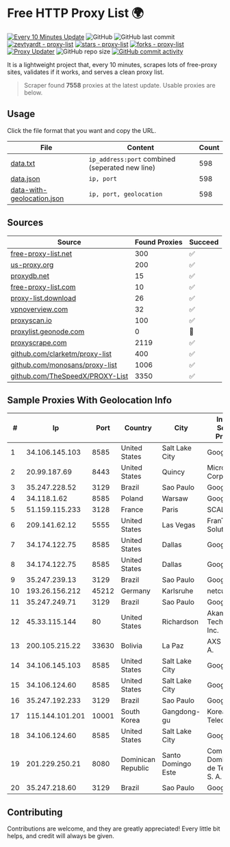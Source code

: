 
# Free HTTP Proxy List 🌍

[![Every 10 Minutes Update](https://github.com/mertguvencli/http-proxy-list/actions/workflows/main.yml/badge.svg?branch=main)](https://github.com/mertguvencli/http-proxy-list/actions/workflows/main.yml)
![GitHub](https://img.shields.io/github/license/mertguvencli/http-proxy-list)
![GitHub last commit](https://img.shields.io/github/last-commit/mertguvencli/http-proxy-list)
[![zevtyardt - proxy-list](https://img.shields.io/static/v1?label=zevtyardt&message=proxy-list&color=blue&logo=github)](https://github.com/zevtyardt/proxy-list "Go to GitHub repo")
[![stars - proxy-list](https://img.shields.io/github/stars/zevtyardt/proxy-list?style=social)](https://github.com/zevtyardt/proxy-list)
[![forks - proxy-list](https://img.shields.io/github/forks/zevtyardt/proxy-list?style=social)](https://github.com/zevtyardt/proxy-list)
[![Proxy Updater](https://github.com/zevtyardt/proxy-list/workflows/Proxy%20Updater/badge.svg)](https://github.com/zevtyardt/proxy-list/actions?query=workflow:"Proxy+Updater")
![GitHub repo size](https://img.shields.io/github/repo-size/zevtyardt/proxy-list)
[![GitHub commit activity](https://img.shields.io/github/commit-activity/m/zevtyardt/proxy-list?logo=commits)](https://github.com/zevtyardt/proxy-list/commits/main)

It is a lightweight project that, every 10 minutes, scrapes lots of free-proxy sites, validates if it works, and serves a clean proxy list.

> Scraper found **7558** proxies at the latest update. Usable proxies are below.

## Usage

Click the file format that you want and copy the URL.

|File|Content|Count|
|----|-------|-----|
|[data.txt](https://raw.githubusercontent.com/mertguvencli/http-proxy-list/main/proxy-list/data.txt)|`ip_address:port` combined (seperated new line)|598|
|[data.json](https://raw.githubusercontent.com/mertguvencli/http-proxy-list/main/proxy-list/data.json)|`ip, port`|598|
|[data-with-geolocation.json](https://raw.githubusercontent.com/mertguvencli/http-proxy-list/main/proxy-list/data-with-geolocation.json)|`ip, port, geolocation`|598|

## Sources

|Source|Found Proxies|Succeed|
|------|-------------|-------|
|[free-proxy-list.net](https://free-proxy-list.net)|300|✅|
|[us-proxy.org](https://www.us-proxy.org)|200|✅|
|[proxydb.net](http://proxydb.net)|15|✅|
|[free-proxy-list.com](https://free-proxy-list.com/?page=&port=&type%5B%5D=http&type%5B%5D=https&up_time=0&search=Search)|10|✅|
|[proxy-list.download](https://www.proxy-list.download/HTTP)|26|✅|
|[vpnoverview.com](https://vpnoverview.com/privacy/anonymous-browsing/free-proxy-servers)|32|✅|
|[proxyscan.io](https://www.proxyscan.io)|100|✅|
|[proxylist.geonode.com](https://proxylist.geonode.com/api/proxy-list?limit=300&page=1&sort_by=lastChecked&sort_type=desc&protocols=http,https)|0|🚫|
|[proxyscrape.com](https://api.proxyscrape.com/v2/?request=displayproxies&protocol=http&timeout=10000&country=all&ssl=all&anonymity=all)|2119|✅|
|[github.com/clarketm/proxy-list](https://raw.githubusercontent.com/clarketm/proxy-list/master/proxy-list-raw.txt)|400|✅|
|[github.com/monosans/proxy-list](https://raw.githubusercontent.com/monosans/proxy-list/main/proxies/http.txt)|1006|✅|
|[github.com/TheSpeedX/PROXY-List](https://raw.githubusercontent.com/TheSpeedX/PROXY-List/master/http.txt)|3350|✅|


## Sample Proxies With Geolocation Info

|#|Ip|Port|Country|City|Internet Service Provider|
|-|--|----|-------|----|-------------------------|
|1|34.106.145.103|8585|United States|Salt Lake City|Google LLC|
|2|20.99.187.69|8443|United States|Quincy|Microsoft Corporation|
|3|35.247.228.52|3129|Brazil|Sao Paulo|Google LLC|
|4|34.118.1.62|8585|Poland|Warsaw|Google LLC|
|5|51.159.115.233|3128|France|Paris|SCALEWAY|
|6|209.141.62.12|5555|United States|Las Vegas|FranTech Solutions|
|7|34.174.122.75|8585|United States|Dallas|Google LLC|
|8|34.174.122.75|8585|United States|Dallas|Google LLC|
|9|35.247.239.13|3129|Brazil|Sao Paulo|Google LLC|
|10|193.26.156.212|45212|Germany|Karlsruhe|netcup GmbH|
|11|35.247.249.71|3129|Brazil|Sao Paulo|Google LLC|
|12|45.33.115.144|80|United States|Richardson|Akamai Technologies, Inc.|
|13|200.105.215.22|33630|Bolivia|La Paz|AXS Bolivia S. A.|
|14|34.106.145.103|8585|United States|Salt Lake City|Google LLC|
|15|34.106.124.60|8585|United States|Salt Lake City|Google LLC|
|16|35.247.192.233|3129|Brazil|Sao Paulo|Google LLC|
|17|115.144.101.201|10001|South Korea|Gangdong-gu|Korea Telecom|
|18|34.106.124.60|8585|United States|Salt Lake City|Google LLC|
|19|201.229.250.21|8080|Dominican Republic|Santo Domingo Este|Compañía Dominicana de Teléfonos S. A.|
|20|35.247.218.60|3129|Brazil|Sao Paulo|Google LLC|



## Contributing

Contributions are welcome, and they are greatly appreciated! Every
little bit helps, and credit will always be given.

